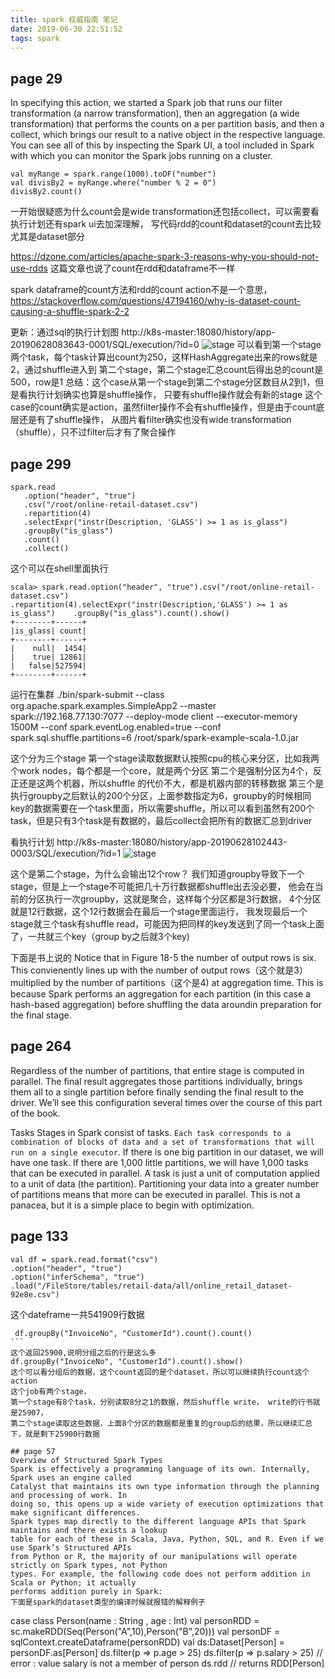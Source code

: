 ```yaml
---
title: spark 权威指南 笔记
date: 2019-06-30 22:51:52
tags: spark
---
```


## page 29
In specifying this action, we started a Spark job that runs our filter transformation (a narrow
transformation), then an aggregation (a wide transformation) that performs the counts on a per
partition basis, and then a collect, which brings our result to a native object in the respective
language. You can see all of this by inspecting the Spark UI, a tool included in Spark with which you
can monitor the Spark jobs running on a cluster.
```
val myRange = spark.range(1000).toDF("number")
val divisBy2 = myRange.where("number % 2 = 0")
divisBy2.count()

```
一开始很疑惑为什么count会是wide transformation还包括collect，可以需要看执行计划还有spark ui去加深理解，
写代码rdd的count和dataset的count去比较
尤其是dataset部分


https://dzone.com/articles/apache-spark-3-reasons-why-you-should-not-use-rdds
这篇文章也说了count在rdd和dataframe不一样

spark dataframe的count方法和rdd的count action不是一个意思，
https://stackoverflow.com/questions/47194160/why-is-dataset-count-causing-a-shuffle-spark-2-2

更新：通过sql的执行计划图
http://k8s-master:18080/history/app-20190628083643-0001/SQL/execution/?id=0
![stage](/images/count_stage.PNG)
可以看到第一个stage两个task，每个task计算出count为250，这样HashAggregate出来的rows就是2，通过shuffle进入到
第二个stage，第二个stage汇总count后得出总的count是500，row是1
总结：这个case从第一个stage到第二个stage分区数目从2到1，但是看执行计划确实也算是shuffle操作，
只要有shuffle操作就会有新的stage
这个case的count确实是action，虽然filter操作不会有shuffle操作，但是由于count底层还是有了shuffle操作，
从图片看filter确实也没有wide transformation（shuffle），只不过filter后才有了聚合操作


## page 299
 ```
 spark.read
    .option("header", "true")
    .csv("/root/online-retail-dataset.csv")
    .repartition(4)
    .selectExpr("instr(Description, 'GLASS') >= 1 as is_glass")
    .groupBy("is_glass")
    .count()
    .collect()
```
这个可以在shell里面执行
```
scala> spark.read.option("header", "true").csv("/root/online-retail-dataset.csv")    .repartition(4).selectExpr("instr(Description,'GLASS') >= 1 as is_glass")    .groupBy("is_glass").count().show()
+--------+------+
|is_glass| count|
+--------+------+
|    null|  1454|
|    true| 12861|
|   false|527594|
+--------+------+
```

运行在集群
 ./bin/spark-submit   --class org.apache.spark.examples.SimpleApp2 --master spark://192.168.77.130:7077 --deploy-mode client --executor-memory 1500M --conf spark.eventLog.enabled=true --conf spark.sql.shuffle.partitions=6 /root/spark/spark-example-scala-1.0.jar

这个分为三个stage
第一个stage读取数据默认按照cpu的核心来分区，比如我两个work nodes，每个都是一个core，就是两个分区
第二个是强制分区为4个，反正还是这两个机器，所以shuffle 的代价不大，都是机器内部的转移数据
第三个是执行groupby之后默认的200个分区，上面参数指定为6，groupby的时候相同key的数据需要在一个task里面，所以需要shuffle，所以可以看到虽然有200个task，但是只有3个task是有数据的，最后collect会把所有的数据汇总到driver

看执行计划
http://k8s-master:18080/history/app-20190628102443-0003/SQL/execution/?id=1
![stage](/images/page-299-stage2.PNG)

这个是第二个stage，为什么会输出12个row？
我们知道groupby导致下一个stage，但是上一个stage不可能把几十万行数据都shuffle出去没必要，
他会在当前的分区执行一次groupby，这就是聚合，这样每个分区都是3行数据，
4个分区就是12行数据，这个12行数据会在最后一个stage里面运行，
我发现最后一个stage就三个task有shuffle read，可能因为把同样的key发送到了同一个task上面了，一共就三个key（group by之后就3个key)

下面是书上说的
Notice that in Figure 18-5 the number of output rows is six. This convienently lines up with
the number of output rows（这个就是3） multiplied by the number of partitions（这个是4) at aggregation time. This is because Spark performs an
aggregation for each partition (in this case a hash-based aggregation) before shuffling the data aroundin preparation for the final stage.

## page 264
Regardless of the number of partitions, that
entire stage is computed in parallel. The final result aggregates those partitions individually, brings
them all to a single partition before finally sending the final result to the driver. We’ll see this
configuration several times over the course of this part of the book.

Tasks
Stages in Spark consist of tasks. `Each task corresponds to a combination of blocks of data and a set
of transformations that will run on a single executor`. If there is one big partition in our dataset, we
will have one task. If there are 1,000 little partitions, we will have 1,000 tasks that can be executed in
parallel. A task is just a unit of computation applied to a unit of data (the partition). Partitioning your
data into a greater number of partitions means that more can be executed in parallel. This is not a
panacea, but it is a simple place to begin with optimization.

## page 133
```
val df = spark.read.format("csv")
.option("header", "true")
.option("inferSchema", "true")
.load("/FileStore/tables/retail-data/all/online_retail_dataset-92e8e.csv")
```
这个dateframe一共541909行数据
```
 df.groupBy("InvoiceNo", "CustomerId").count().count()
``` 
这个返回25900,说明分组之后的行是这么多
df.groupBy("InvoiceNo", "CustomerId").count().show()
这个可以看分组后的数据，这个count返回的是个dataset，所以可以继续执行count这个action
这个job有两个stage，
第一个stage有8个task，分别读取8分之1的数据，然后shuffle write， write的行书就是25907，
第二个stage读取这些数据，上面8个分区的数据都是重复的group后的结果，所以继续汇总下，就是剩下25900行数据

## page 57
Overview of Structured Spark Types
Spark is effectively a programming language of its own. Internally, Spark uses an engine called
Catalyst that maintains its own type information through the planning and processing of work. In
doing so, this opens up a wide variety of execution optimizations that make significant differences.
Spark types map directly to the different language APIs that Spark maintains and there exists a lookup
table for each of these in Scala, Java, Python, SQL, and R. Even if we use Spark’s Structured APIs
from Python or R, the majority of our manipulations will operate strictly on Spark types, not Python
types. For example, the following code does not perform addition in Scala or Python; it actually
performs addition purely in Spark:
下面是spark的dataset类型的编译时候就报错的解释例子
```
case class Person(name : String , age : Int)
val personRDD = sc.makeRDD(Seq(Person("A",10),Person("B",20)))
val personDF = sqlContext.createDataframe(personRDD)
val ds:Dataset[Person] = personDF.as[Person]
ds.filter(p => p.age > 25)
ds.filter(p => p.salary > 25)
 // error : value salary is not a member of person
ds.rdd // returns RDD[Person]
```